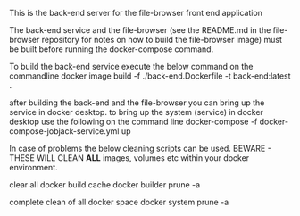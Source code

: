 This is the back-end server for the file-browser front end application

The back-end service and the file-browser (see the README.md in the file-browser repository for notes on how to build the file-browser image) must be built before running the docker-compose command.

To build the back-end service execute the below command on the commandline
docker image build -f ./back-end.Dockerfile -t back-end:latest .

after building the back-end and the file-browser you can bring up the service in docker desktop.
to bring up the system (service) in docker desktop use the following on the command line
docker-compose -f docker-compose-jobjack-service.yml up

In case of problems the below cleaning scripts can be used. BEWARE - THESE WILL CLEAN **ALL** images, volumes etc within your docker environment.

clear all docker build cache
docker builder prune -a

complete clean of all docker space
docker system prune -a
